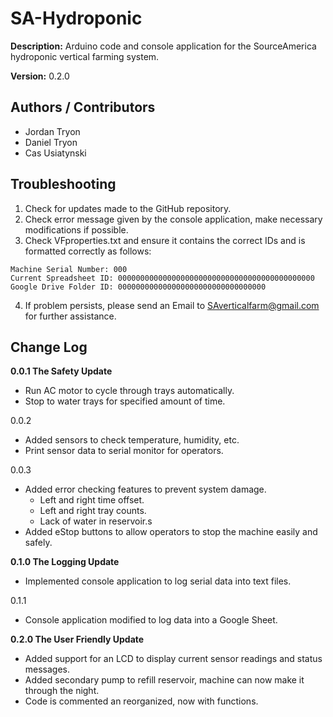 # SA-Hydroponic
**Description:** Arduino code and console application for the SourceAmerica hydroponic vertical farming system.

**Version:** 0.2.0

## Authors / Contributors
- Jordan Tryon
- Daniel Tryon
- Cas Usiatynski

## Troubleshooting
1. Check for updates made to the GitHub repository.
2. Check error message given by the console application, make necessary modifications if possible.
3. Check VFproperties.txt and ensure it contains the correct IDs and is formatted correctly as follows:
```
Machine Serial Number: 000
Current Spreadsheet ID: 00000000000000000000000000000000000000000000
Google Drive Folder ID: 000000000000000000000000000000000
```
4. If problem persists, please send an Email to SAverticalfarm@gmail.com for further assistance.

## Change Log
**0.0.1 The Safety Update**
- Run AC motor to cycle through trays automatically.
- Stop to water trays for specified amount of time.

0.0.2
- Added sensors to check temperature, humidity, etc.
- Print sensor data to serial monitor for operators.

0.0.3
- Added error checking features to prevent system damage.
  - Left and right time offset.
  - Left and right tray counts.
  - Lack of water in reservoir.s
- Added eStop buttons to allow operators to stop the machine easily and safely.

**0.1.0 The Logging Update**
- Implemented console application to log serial data into text files.

0.1.1
- Console application modified to log data into a Google Sheet.

**0.2.0 The User Friendly Update**
- Added support for an LCD to display current sensor readings and status messages.
- Added secondary pump to refill reservoir, machine can now make it through the night.
- Code is commented an reorganized, now with functions.
